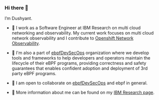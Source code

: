 ### Hi there 👋

I’m Dushyant.

- 🔭 I work as a Software Engineer at IBM Research on multi cloud networking and observability. My current work focuses on multi cloud network observability and I contribute to [Openshift Network Observability](https://github.com/netobserv).

- 🌱 I'm also a part of [ebpfDevSecOps](https://github.com/eBPFDevSecTools) organization where we develop tools and frameworks to help developers and operators maintain the lifecycle of their eBPF programs, providing correctness and safety guarantees that enables confident adoption and deployment of 3rd party eBPF programs. 

- 👯 I am open to collaborate on [ebpfDevSecOps](https://github.com/eBPFDevSecTools) and ebpf in general.

- 💬 More information about me can be found on my [IBM Research page](https://research.ibm.com/people/dushyant-behl).




<!--
**dushyantbehl/dushyantbehl** is a ✨ _special_ ✨ repository because its `README.md` (this file) appears on your GitHub profile.

Here are some ideas to get you started:

- 🔭 I’m currently working on ...
- 🌱 I’m currently learning ...
- 👯 I’m looking to collaborate on ...
- 🤔 I’m looking for help with ...
- 💬 Ask me about ...
- 📫 How to reach me: ...
- 😄 Pronouns: ...
- ⚡ Fun fact: ...
-->
